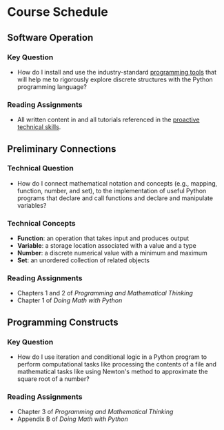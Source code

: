 # Course Schedule

## Software Operation

### Key Question

- How do I install and use the industry-standard [programming
  tools](../tools/programming-tools.md) that will help me to rigorously
  explore discrete structures with the Python programming language?

### Reading Assignments

- All written content in and all tutorials referenced in the [proactive technical
  skills](/technical-skills/introduction-technical-skills).

## Preliminary Connections

### Technical Question

- How do I connect mathematical notation and concepts (e.g., mapping, function,
  number, and set), to the implementation of useful Python programs that
  declare and call functions and declare and manipulate variables?

### Technical Concepts

- **Function**: an operation that takes input and produces output
- **Variable**: a storage location associated with a value and a type
- **Number**: a discrete numerical value with a minimum and maximum
- **Set**: an unordered collection of related objects

### Reading Assignments

- Chapters 1 and 2 of *Programming and Mathematical Thinking*
- Chapter 1 of *Doing Math with Python*

## Programming Constructs

### Key Question

- How do I use iteration and conditional logic in a Python program to perform
  computational tasks like processing the contents of a file and mathematical
  tasks like using Newton's method to approximate the square root of a number?

### Reading Assignments

- Chapter 3 of *Programming and Mathematical Thinking*
- Appendix B of *Doing Math with Python*
